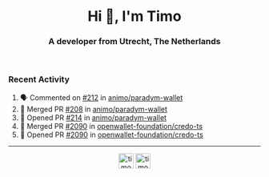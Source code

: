 <h1 align="center">Hi 👋, I'm Timo</h1>
<h3 align="center">A developer from Utrecht, The Netherlands</h3>
<br/>
<!-- https://github.com/rahuldkjain/github-profile-readme-generator --!>

<!--  <p align="left"><img src="https://github-readme-stats.vercel.app/api?username=timoglastra&show_icons=true&count_private=true&" alt="timoglastra" /></p> --!>

<!--
Github language stats
<p align="left"><img src="https://github-readme-stats.vercel.app/api/top-langs/?username=timoglastra&layout=compact" alt="timoglastra" /><p>
-->

<!-- Codestats language stats -->
<!-- <p align="left"><img src="https://codestats-readme.vercel.app/api/top-langs/?username=timoglastra&layout=compact&language_count=12" alt="timoglastra" /><p>    --!>
  
<h3>Recent Activity</h3>

<!--START_SECTION:activity-->
1. 🗣 Commented on [#212](https://github.com/animo/paradym-wallet/pull/212#issuecomment-2485542373) in [animo/paradym-wallet](https://github.com/animo/paradym-wallet)
2. 🎉 Merged PR [#208](https://github.com/animo/paradym-wallet/pull/208) in [animo/paradym-wallet](https://github.com/animo/paradym-wallet)
3. 💪 Opened PR [#214](https://github.com/animo/paradym-wallet/pull/214) in [animo/paradym-wallet](https://github.com/animo/paradym-wallet)
4. 🎉 Merged PR [#2090](https://github.com/openwallet-foundation/credo-ts/pull/2090) in [openwallet-foundation/credo-ts](https://github.com/openwallet-foundation/credo-ts)
5. 💪 Opened PR [#2090](https://github.com/openwallet-foundation/credo-ts/pull/2090) in [openwallet-foundation/credo-ts](https://github.com/openwallet-foundation/credo-ts)
<!--END_SECTION:activity-->

---

<p align="center">
<a href="https://twitter.com/timoglastra" target="blank"><img align="center" src="https://cdn.jsdelivr.net/npm/simple-icons@3.0.1/icons/twitter.svg" alt="timoglastra" height="30" width="30" /></a>
<a href="https://linkedin.com/in/timoglastra" target="blank"><img align="center" src="https://cdn.jsdelivr.net/npm/simple-icons@3.0.1/icons/linkedin.svg" alt="timoglastra" height="30" width="30" /></a>
</p>



